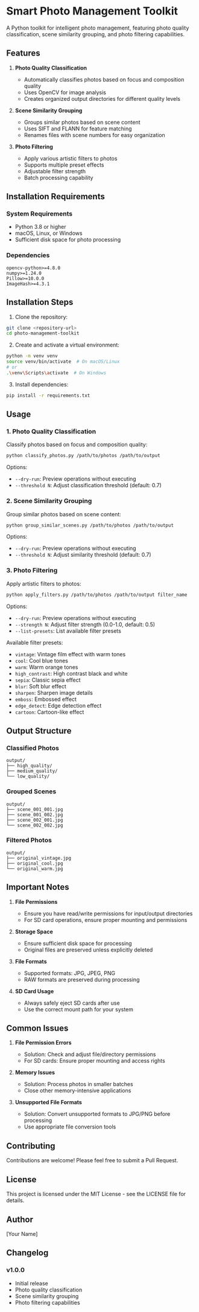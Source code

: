 # Smart Photo Management Toolkit

A Python toolkit for intelligent photo management, featuring photo quality classification, scene similarity grouping, and photo filtering capabilities.

## Features

1. **Photo Quality Classification**
   - Automatically classifies photos based on focus and composition quality
   - Uses OpenCV for image analysis
   - Creates organized output directories for different quality levels

2. **Scene Similarity Grouping**
   - Groups similar photos based on scene content
   - Uses SIFT and FLANN for feature matching
   - Renames files with scene numbers for easy organization

3. **Photo Filtering**
   - Apply various artistic filters to photos
   - Supports multiple preset effects
   - Adjustable filter strength
   - Batch processing capability

## Installation Requirements

### System Requirements
- Python 3.8 or higher
- macOS, Linux, or Windows
- Sufficient disk space for photo processing

### Dependencies
```
opencv-python>=4.8.0
numpy>=1.24.0
Pillow>=10.0.0
ImageHash>=4.3.1
```

## Installation Steps

1. Clone the repository:
```bash
git clone <repository-url>
cd photo-management-toolkit
```

2. Create and activate a virtual environment:
```bash
python -m venv venv
source venv/bin/activate  # On macOS/Linux
# or
.\venv\Scripts\activate  # On Windows
```

3. Install dependencies:
```bash
pip install -r requirements.txt
```

## Usage

### 1. Photo Quality Classification

Classify photos based on focus and composition quality:

```bash
python classify_photos.py /path/to/photos /path/to/output
```

Options:
- `--dry-run`: Preview operations without executing
- `--threshold N`: Adjust classification threshold (default: 0.7)

### 2. Scene Similarity Grouping

Group similar photos based on scene content:

```bash
python group_similar_scenes.py /path/to/photos /path/to/output
```

Options:
- `--dry-run`: Preview operations without executing
- `--threshold N`: Adjust similarity threshold (default: 0.7)

### 3. Photo Filtering

Apply artistic filters to photos:

```bash
python apply_filters.py /path/to/photos /path/to/output filter_name
```

Options:
- `--dry-run`: Preview operations without executing
- `--strength N`: Adjust filter strength (0.0-1.0, default: 0.5)
- `--list-presets`: List available filter presets

Available filter presets:
- `vintage`: Vintage film effect with warm tones
- `cool`: Cool blue tones
- `warm`: Warm orange tones
- `high_contrast`: High contrast black and white
- `sepia`: Classic sepia effect
- `blur`: Soft blur effect
- `sharpen`: Sharpen image details
- `emboss`: Embossed effect
- `edge_detect`: Edge detection effect
- `cartoon`: Cartoon-like effect

## Output Structure

### Classified Photos
```
output/
├── high_quality/
├── medium_quality/
└── low_quality/
```

### Grouped Scenes
```
output/
├── scene_001_001.jpg
├── scene_001_002.jpg
├── scene_002_001.jpg
└── scene_002_002.jpg
```

### Filtered Photos
```
output/
├── original_vintage.jpg
├── original_cool.jpg
└── original_warm.jpg
```

## Important Notes

1. **File Permissions**
   - Ensure you have read/write permissions for input/output directories
   - For SD card operations, ensure proper mounting and permissions

2. **Storage Space**
   - Ensure sufficient disk space for processing
   - Original files are preserved unless explicitly deleted

3. **File Formats**
   - Supported formats: JPG, JPEG, PNG
   - RAW formats are preserved during processing

4. **SD Card Usage**
   - Always safely eject SD cards after use
   - Use the correct mount path for your system

## Common Issues

1. **File Permission Errors**
   - Solution: Check and adjust file/directory permissions
   - For SD cards: Ensure proper mounting and access rights

2. **Memory Issues**
   - Solution: Process photos in smaller batches
   - Close other memory-intensive applications

3. **Unsupported File Formats**
   - Solution: Convert unsupported formats to JPG/PNG before processing
   - Use appropriate file conversion tools

## Contributing

Contributions are welcome! Please feel free to submit a Pull Request.

## License

This project is licensed under the MIT License - see the LICENSE file for details.

## Author

[Your Name]

## Changelog

### v1.0.0
- Initial release
- Photo quality classification
- Scene similarity grouping
- Photo filtering capabilities 